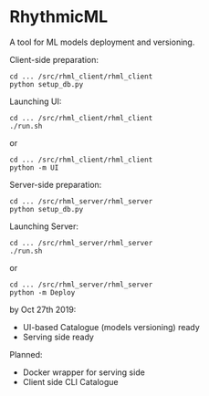 # RhythmicML
A tool for ML models deployment and versioning.

Client-side preparation:
```
cd ... /src/rhml_client/rhml_client
python setup_db.py
```

Launching UI:

```
cd ... /src/rhml_client/rhml_client
./run.sh
```
or
```
cd ... /src/rhml_client/rhml_client
python -m UI
```

Server-side preparation:
```
cd ... /src/rhml_server/rhml_server
python setup_db.py
```

Launching Server:

```
cd ... /src/rhml_server/rhml_server
./run.sh
```
or
```
cd ... /src/rhml_server/rhml_server
python -m Deploy
```


by Oct 27th 2019:
 - UI-based Catalogue (models versioning) ready
 - Serving side ready

 Planned:
 - Docker wrapper for serving side
 - Client side CLI Catalogue